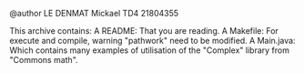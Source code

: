 @author LE DENMAT Mickael TD4 21804355

This archive contains:
  A README:    That you are reading.
  A Makefile:  For execute and compile, warning "pathwork" need to be modified.
  A Main.java: Which contains many examples of utilisation of the "Complex" library from "Commons math".
